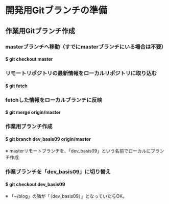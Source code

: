 # 開発用Gitブランチの準備

## 作業用Gitブランチ作成

### masterブランチへ移動（すでにmasterブランチにいる場合は不要）
#### $ git checkout master

### リモートリポジトリの最新情報をローカルリポジトリに取り込む
#### $ git fetch

### fetchした情報をローカルブランチに反映
#### $ git merge origin/master

### 作業用ブランチ作成
#### $ git branch dev_basis09 origin/master
※ masterリモートブランチを、「dev_basis09」という名前でローカルにブランチ作成

### 作業ブランチを「dev_basis09」に切り替え
#### $ git checkout dev_basis09
※ 「~/blog」の隣が「（dev_basis09）」となっていたらOK。